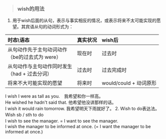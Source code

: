 >### wish的用法
 	
1. 用于wish后面的从句，表示与事实相反的情况，或表示将来不太可能实现的愿望。其宾语从句的动词形式为：

时态\语态　　|真实状况  |wish后
:-   |:- |:-
从句动作先于主句动词动作<br>（be的过去式为 were）　|现在时　|过去时
从句动作与主句动作同时发生<br>（had + 过去分词）|过去时　|过去完成时
将来不大可能实现的愿望　　|将来时   |would/could + 动词原形
I wish I were as tall as you.　我希望和你一样高。　<br>
He wished he hadn't said that. 他希望他没讲那样的话。　<br>
I wish it would rain tomorrow. 我希望明天下雨就好了。
2. Wish to do表达法。
Wish sb / sth to do　<br>
I wish to see the manager. = I want to see the manager.　<br>
I wish the manager to be informed at once. (= I want the manager to be informed at once.)
